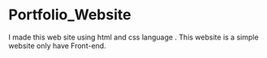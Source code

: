 # Portfolio_Website
I made this web site using html and css language . This website is a simple website only have Front-end.
